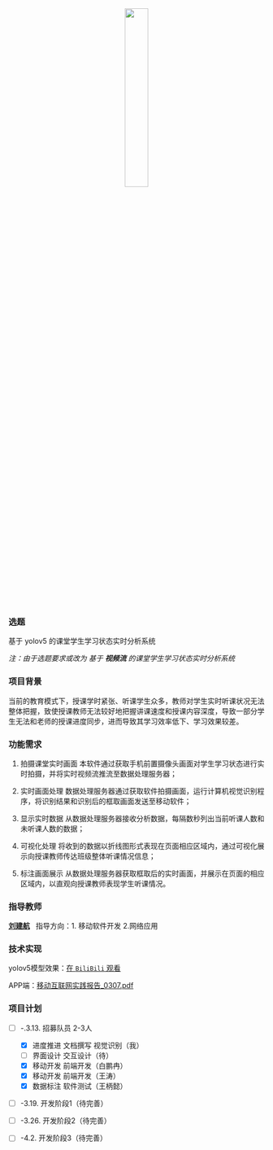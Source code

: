 
<div align=center>
<img src = "./Figures/yolo.png" width=30%>
</div>

### 选题

基于 yolov5 的课堂学生学习状态实时分析系统

*注：由于选题要求或改为 基于 **视频流** 的课堂学生学习状态实时分析系统*

### 项目背景

当前的教育模式下，授课学时紧张、听课学生众多，教师对学生实时听课状况无法整体把握，致使授课教师无法较好地把握讲课速度和授课内容深度，导致一部分学生无法和老师的授课进度同步，进而导致其学习效率低下、学习效果较差。

### 功能需求

1. 拍摄课堂实时画面
本软件通过获取手机前置摄像头画面对学生学习状态进行实时拍摄，并将实时视频流推流至数据处理服务器；

2. 实时画面处理
数据处理服务器通过获取软件拍摄画面，运行计算机视觉识别程序，将识别结果和识别后的框取画面发送至移动软件；

3. 显示实时数据
从数据处理服务器接收分析数据，每隔数秒列出当前听课人数和未听课人数的数据；

4. 可视化处理
将收到的数据以折线图形式表现在页面相应区域内，通过可视化展示向授课教师传达班级整体听课情况信息；

5. 标注画面展示
从数据处理服务器获取框取后的实时画面，并展示在页面的相应区域内，以直观向授课教师表现学生听课情况。

### 指导教师

<a href="http://computer.upc.edu.cn/2017/0313/c6289a103903/page.htm">**刘建航**</a> &nbsp; 指导方向：1. 移动软件开发 2.网络应用 

### 技术实现

yolov5模型效果：<a href="https://www.bilibili.com/video/BV19M411i7Jp/?share_source=copy_web&vd_source=5ada95d6193fb15a68d8bea59778c362">在 `BiliBili` 观看</a>

APP端：<a href="./Files/移动互联网实践报告_0307.pdf">移动互联网实践报告_0307.pdf</a>

### 项目计划

- [ ] -.3.13. 招募队员 2-3人
  - [x] 进度推进 文档撰写 视觉识别（我）
  - [ ] 界面设计 交互设计（待）
  - [x] 移动开发 前端开发（白鹏冉）
  - [x] 移动开发 前端开发（王涛）
  - [x] 数据标注 软件测试（王柄懿）

- [ ] -3.19. 开发阶段1（待完善）

- [ ] -3.26. 开发阶段2（待完善）

- [ ] -4.2. 开发阶段3（待完善）
